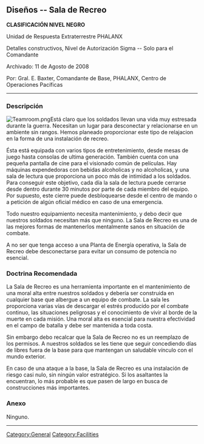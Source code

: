 ## Diseños -- Sala de Recreo

**CLASIFICACIÓN NIVEL NEGRO**

Unidad de Respuesta Extraterrestre PHALANX

Detalles constructivos, Nivel de Autorización Sigma -- Solo para el
Comandante

Archivado: 11 de Agosto de 2008

Por: Gral. E. Baxter, Comandante de Base, PHALANX, Centro de Operaciones
Pacíficas

------------------------------------------------------------------------

### Descripción

![](Teamroom.png "Teamroom.png")Está claro que los soldados llevan una
vida muy estresada durante la guerra. Necesitan un lugar para
desconectar y relacionarse en un ambiente sin rangos. Hemos planeado
proporcionar este tipo de relajacion en la forma de una instalación de
recreo.

Ésta está equipada con varios tipos de entretenimiento, desde mesas de
juego hasta consolas de ultima generación. También cuenta con una
pequeña pantalla de cine para el visionado común de películas. Hay
máquinas expendedoras con bebidas alcoholicas y no alcoholicas, y una
sala de lectura que proporciona un poco más de intimidad a los soldados.
Para conseguir este objetivo, cada día la sala de lectura puede cerrarse
desde dentro durante 30 minutos por parte de cada miembro del equipo.
Por supuesto, este cierre puede desbloquearse desde el centro de mando o
a petición de algún oficial médico en caso de una emergencia.

Todo nuestro equipamiento necesita mantenimiento, y debo decir que
nuestros soldados necesitan más que ninguno. La Sala de Recreo es una de
las mejores formas de mantenerlos mentalmente sanos en situación de
combate.

A no ser que tenga acceso a una Planta de Energía operativa, la Sala de
Recreo debe desconectarse para evitar un consumo de potencia no
esencial.

### Doctrina Recomendada

La Sala de Recreo es una herramienta importante en el mantenimiento de
una moral alta entre nuestros soldados y debería ser construida en
cualquier base que albergue a un equipo de combate. La sala les
proporciona varias vías de descargar el estrés producido por el combate
continuo, las situaciones peligrosas y el conocimiento de vivir al borde
de la muerte en cada misión. Una moral alta es esencial para nuestra
efectividad en el campo de batalla y debe ser mantenida a toda costa.

Sin embargo debo recalcar que la Sala de Recreo no es un reemplazo de
los permisos. A nuestros soldados se les tiene que seguir concediendo
días de libres fuera de la base para que mantengan un saludable vínculo
con el mundo exterior.

En caso de una ataque a la base, la Sala de Recreo es una instalación de
riesgo casi nulo, sin ningún valor estratégico. Si los asaltantes la
encuentran, lo más probable es que pasen de largo en busca de
construcciones más importantes.

### Anexo

Ninguno.

------------------------------------------------------------------------

[Category:General](Category:General "wikilink")
[Category:Facilities](Category:Facilities "wikilink")